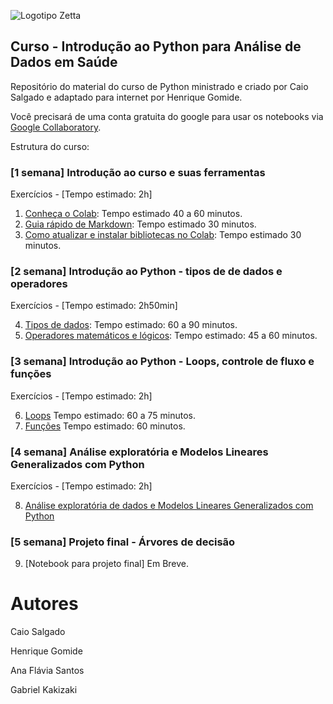 ![Logotipo Zetta](https://raw.githubusercontent.com/zetta-health/exp-curso-python-saude/master/assets/zetta-exp-logo.jpg)

## Curso - Introdução ao Python para Análise de Dados em Saúde

Repositório do material do curso de Python ministrado e criado por Caio Salgado e adaptado para internet por Henrique Gomide.

Você precisará de uma conta gratuita do google para usar os notebooks via [Google Collaboratory](https://colab.research.google.com).

Estrutura do curso: 

### [1 semana] Introdução ao curso e suas ferramentas 

Exercícios - [Tempo estimado: 2h]

1. [Conheça o Colab](https://github.com/zetta-health/exp-curso-python-saude/blob/master/PySaude_01_colab_visao_geral_01.ipynb): Tempo estimado 40 a 60 minutos.
2. [Guia rápido de Markdown](https://github.com/zetta-health/exp-curso-python-saude/blob/master/PySaude_01_colab_visao_geral_02_markdown.ipynb): Tempo estimado 30 minutos.
3. [Como atualizar e instalar bibliotecas no Colab](https://github.com/zetta-health/exp-curso-python-saude/blob/master/PySaude_01_colab_visao_geral_03_bibliotecas.ipynb): Tempo estimado 30 minutos.
    

### [2 semana] Introdução ao Python - tipos de de dados e operadores

Exercícios - [Tempo estimado: 2h50min]

4. [Tipos de dados](https://github.com/zetta-health/exp-curso-python-saude/blob/master/PySaude_02_python_tipos_de_dados_02.ipynb): Tempo estimado: 60 a 90 minutos.
5. [Operadores matemáticos e lógicos](https://github.com/zetta-health/exp-curso-python-saude/blob/master/PySaude_02_python_tipos_de_operadores_03.ipynb): Tempo estimado: 45 a 60 minutos.


### [3 semana] Introdução ao Python - Loops, controle de fluxo e funções 

Exercícios - [Tempo estimado: 2h]

6. [Loops](https://github.com/zetta-health/exp-curso-python-saude/blob/master/PySaude_02_python_loops_01.ipynb) Tempo estimado: 60 a 75 minutos.
7. [Funções](https://github.com/zetta-health/exp-curso-python-saude/blob/master/PySaude_02_python_funcoes_04.ipynb) Tempo estimado: 60  minutos.


### [4 semana] Análise exploratória e Modelos Lineares Generalizados com Python

Exercícios - [Tempo estimado: 2h]

8. [Análise exploratória de dados e Modelos Lineares Generalizados com Python](https://github.com/zetta-health/exp-curso-python-saude/blob/master/PySaude_03_python_analise_exploratoria_de_dados.ipynb)


### [5 semana] Projeto final - Árvores de decisão

9. [Notebook para projeto final] Em Breve.



# Autores

Caio Salgado

Henrique Gomide

Ana Flávia Santos

Gabriel Kakizaki
